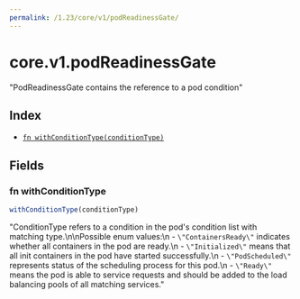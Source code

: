 ```yaml
---
permalink: /1.23/core/v1/podReadinessGate/
---
```


# core.v1.podReadinessGate

"PodReadinessGate contains the reference to a pod condition"

## Index

* [`fn withConditionType(conditionType)`](#fn-withconditiontype)

## Fields

### fn withConditionType

```ts
withConditionType(conditionType)
```

"ConditionType refers to a condition in the pod's condition list with matching type.\n\nPossible enum values:\n - `\"ContainersReady\"` indicates whether all containers in the pod are ready.\n - `\"Initialized\"` means that all init containers in the pod have started successfully.\n - `\"PodScheduled\"` represents status of the scheduling process for this pod.\n - `\"Ready\"` means the pod is able to service requests and should be added to the load balancing pools of all matching services."